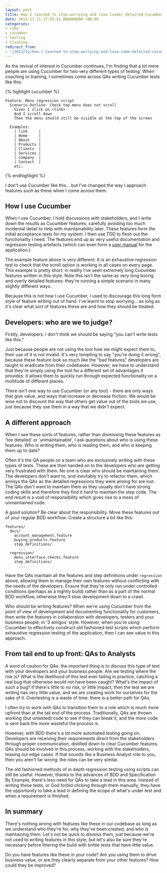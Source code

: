 ```yaml
---
layout: post
title: How I learned to stop worrying and love (some) detailed Cucumber features
date: 2013-11-11 17:55:51.000000000 +00:00
categories:
- ruby
- cucumber
- testing
- training
redirect_from:
- "/2013/11/how-i-learned-to-stop-worrying-and-love-some-detailed-cucumber-features"
---
```

As the revival of interest in Cucumber continues, I'm finding that a lot more people are using Cucumber for two very different types of testing. When coaching or training, I sometimes come across QAs writing Cucumber tests like this:

{% highlight cucumber %}

    Feature: Menu regression script
      Scenario Outline: Check top menu does not scroll
        Given I click on <link>
        And I scroll down
        Then the menu should still be visible at the top of the screen

      Examples:
        | link     |
        | Home     |
        | About    |
        | Products |
        | Clients  |
        | Services |
        | Company  |
        | Contact  |
        etc.

{% endhighlight %}

I don't use Cucumber like this... but I've changed the way I approach features such as these when I come across them.

## How I use Cucumber

When I use Cucumber, I hold discussions with stakeholders, and I write down the results as Cucumber features, carefully avoiding too much incidental detail to help with maintainability later. These features form the initial acceptance tests for my system. I then use TDD to flesh out the functionality I need. The features end up as very useful documentation and regression testing artefacts (which can even form a [user manual](http://chrismdp.com/2013/06/rack-usermanual/) for the application.)

The example feature above is very different. It is an exhaustive regression test to check that the scroll option is working in all cases on every page. This example is pretty short: in reality I've seen extremely long Cucumber features written in this style. Note this isn't the same as very long boring and overly detailed features: they're running a simple scenario in many slightly different ways.

Because this is not how I use Cucumber, I used to discourage this long form style of feature writing out of hand. I've learnt to stop worrying... as long as it's clear what sort of features these are and how they should be treated.

## Developers: who are we to judge?

Firstly, developers: I don't think we should be saying "you can't write tests like this."

Just because people are not using the tool how we might expect them to, their use of it is not invalid. It's very tempting to say "you're doing it wrong", because these feature look so much like the "bad features" developers are taught to eradicate from their codebases. However, we have to understand that they're simply using the tool for a different set of advantages it provides: it allows them to quickly run through expected functionality on a multitude of different places.

There isn't one way to use Cucumber (or any tool) - there are only ways that give value, and ways that increase or decrease friction. We would be wise not to discount the way that others get value out of the tools we use, just because they use them in a way that we didn't expect.

## A different approach

When I see these sorts of features, rather than dismissing these features as 'too detailed' or 'unmaintainable', I ask questions about who is using these features. Who is writing them, who is reading them, and who is keeping them up to date?

Often it's the QA people on a team who are exclusively writing with these types of tests. These are then handed on to the developers who are getting very frustrated with them. No one is clear who should be maintaining them. The developers don't want to, and inevitably try to refactor them, which annoys the QAs as the detailed regressions they were aiming for are lost. The QAs don't want to maintain them as they usually don't have strong coding skills and therefore they find it hard to maintain the step code. The end result is a void of responsibility which gives rise to a mess of unmaintained code.

A good solution? Be clear about the responsibility. Move these features out of your regular BDD workflow. Create a structure a bit like this:

    features/
      docs/
        account_management.feature
        buying_products.feature
        step_definitions/
          ...
      regression/
        menu_interface_checks.feature
        step_definitions/
          ...

Have the QAs maintain all the features and step definitions under `regression` above, allowing them to manage their own features without conflicting with the needs of the developers. Ensure that they're only run under controlled conditions (perhaps as a nightly build) rather than as a part of the normal BDD workflow, otherwise they'll slow development down to a crawl.

Who should be writing features? When we're using Cucumber from the point of view of development and documenting functionality for customers, then write the features in collaboration with developers, testers and your business people, in '3 amigos' style. However, when you're using Cucumber to effectively construct old fashioned test scripts which perform exhaustive regression testing of the application, then I can see value in this approach.

## From tail end to up front: QAs to Analysts

A word of caution for QAs: the important thing is to discuss this type of test with your developers and your business people. Are we testing where the risk is? What is the likelihood of this test ever failing in practice, catching a real bug that otherwise would not have been caught? What's the impact of such a bug? If there's little to no risk, or little impact, then the test we are writing has very little value, and we are creating work for ourselves for the sake of it. Overtesting is a waste of time: there is a better path for QAs.

I often try to work with QAs to transition them to a role which is much more upfront than at the tail end of the process. Traditionally, QAs are thrown working (but untested) code to see if they can break it, and the more code is sent back the more wasteful the process is.

However, with BDD there's a lot more automated testing going on. Developers are receiving their requirements direct from the stakeholders through proper communication, distilled down to clear Cucumber features. QAs should be involved in this process, working with the stakeholders, teasing out edge cases. If that sounds like a Business Analyst role to you, then you aren't far wrong: the roles can be very similar.

The old fashioned methods of in depth regression testing using scripts can still be useful. However, thanks to the advances of BDD and Specification By Example, there's less need for QAs to take a lead in this area. Instead of writing these tests, or God forbid clicking through them manually, they have the opportunity to take a lead in defining the scope of what's under test and when a requirement is finished.

## In summary

There's nothing wrong with features like these in our codebase as long as we understand who they're for, why they've been created, and who is maintaining them. Let's not be quick to dismiss them, just because we're not used to writing features in this style; but let's also be sure they're necessary before littering the build with brittle tests that have little value.

Do you have features like these in your code? Are you using them to drive business value, or are they clearly separate from your other features? How could they be improved?

